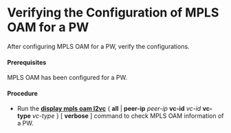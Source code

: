 Verifying the Configuration of MPLS OAM for a PW
================================================

After configuring MPLS OAM for a PW, verify the configurations.

#### Prerequisites

MPLS OAM has been configured for a PW.


#### Procedure

* Run the [**display mpls oam l2vc**](cmdqueryname=display+mpls+oam+l2vc) { **all** | **peer-ip** *peer-ip* **vc-id** *vc-id* **vc-type** *vc-type* } [ **verbose** ] command to check MPLS OAM information of a PW.